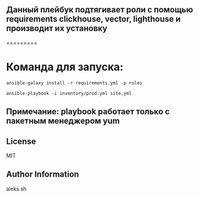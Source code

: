 ## Данный плейбук подтягивает роли с помощью requirements clickhouse, vector, lighthouse и производит их установку
=========

# Команда для запуска:  
```
ansible-galaxy install -r requirements.yml -p roles

ansible-playbook -i inventory/prod.yml site.yml
```

## Примечание: playbook работает только с пакетным менеджером yum  

License
-------

MIT

Author Information
------------------

aleks sh
